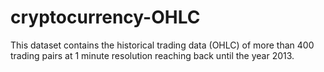 # cryptocurrency-OHLC
This dataset contains the historical trading data (OHLC) of more than 400 trading pairs at 1 minute resolution reaching back until the year 2013.
